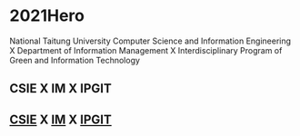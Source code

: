 # 2021Hero
National Taitung University 
Computer Science and Information Engineering X Department of Information Management X Interdisciplinary Program of Green and Information Technology
## CSIE X IM X IPGIT
## [CSIE](https://wcsie.nttu.edu.tw/) X [IM](https://isms.nttu.edu.tw/) X [IPGIT](https://git.nttu.edu.tw/)